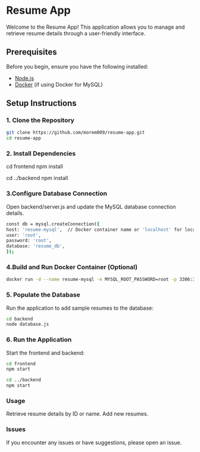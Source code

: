 # Resume App

Welcome to the Resume App! This application allows you to manage and retrieve resume details through a user-friendly interface.

## Prerequisites

Before you begin, ensure you have the following installed:

- [Node.js](https://nodejs.org/)
- [Docker](https://www.docker.com/) (if using Docker for MySQL)

## Setup Instructions

### 1. Clone the Repository

```bash
git clone https://github.com/morem009/resume-app.git
cd resume-app
```

### 2. Install Dependencies
cd frontend
npm install

cd ../backend
npm install

### 3.Configure Database Connection
Open backend/server.js and update the MySQL database connection details.
```bash
const db = mysql.createConnection({
host: 'resume-mysql',  // Docker container name or 'localhost' for local machine
user: 'root',
password: 'root',
database: 'resume_db',
});
```

### 4.Build and Run Docker Container (Optional)
```bash
docker run -d --name resume-mysql -e MYSQL_ROOT_PASSWORD=root -p 3306:3306 mysql:latest
```

### 5. Populate the Database
Run the application to add sample resumes to the database:
```bash
cd backend
node database.js
```

### 6. Run the Application
Start the frontend and backend:
```bash
cd frontend
npm start
```
```bash
cd ../backend
npm start
```
### Usage
Retrieve resume details by ID or name.
Add new resumes.

### Issues
If you encounter any issues or have suggestions, please open an issue.
